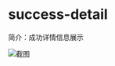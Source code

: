 # success-detail

简介：成功详情信息展示

![截图](https://gw.alicdn.com/tfs/TB1rmoainnI8KJjy0FfXXcdoVXa-1750-986.png)





